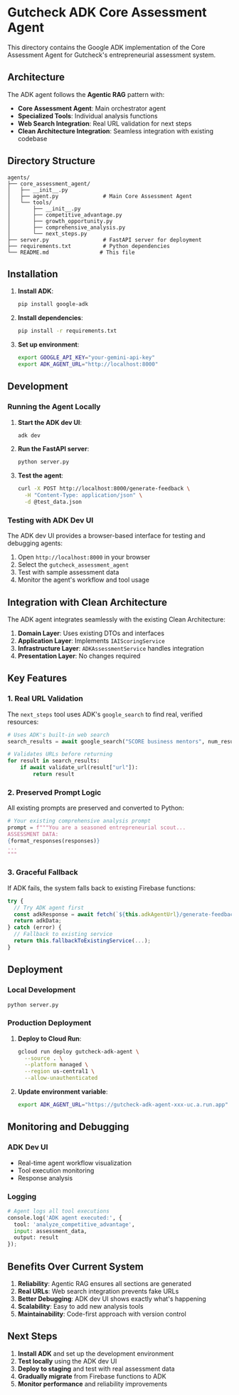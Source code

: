 # Gutcheck ADK Core Assessment Agent

This directory contains the Google ADK implementation of the Core Assessment Agent for Gutcheck's entrepreneurial assessment system.

## Architecture

The ADK agent follows the **Agentic RAG** pattern with:

- **Core Assessment Agent**: Main orchestrator agent
- **Specialized Tools**: Individual analysis functions
- **Web Search Integration**: Real URL validation for next steps
- **Clean Architecture Integration**: Seamless integration with existing codebase

## Directory Structure

```
agents/
├── core_assessment_agent/
│   ├── __init__.py
│   ├── agent.py              # Main Core Assessment Agent
│   └── tools/
│       ├── __init__.py
│       ├── competitive_advantage.py
│       ├── growth_opportunity.py
│       ├── comprehensive_analysis.py
│       └── next_steps.py
├── server.py                 # FastAPI server for deployment
├── requirements.txt          # Python dependencies
└── README.md                # This file
```

## Installation

1. **Install ADK**:
   ```bash
   pip install google-adk
   ```

2. **Install dependencies**:
   ```bash
   pip install -r requirements.txt
   ```

3. **Set up environment**:
   ```bash
   export GOOGLE_API_KEY="your-gemini-api-key"
   export ADK_AGENT_URL="http://localhost:8000"
   ```

## Development

### Running the Agent Locally

1. **Start the ADK dev UI**:
   ```bash
   adk dev
   ```

2. **Run the FastAPI server**:
   ```bash
   python server.py
   ```

3. **Test the agent**:
   ```bash
   curl -X POST http://localhost:8000/generate-feedback \
     -H "Content-Type: application/json" \
     -d @test_data.json
   ```

### Testing with ADK Dev UI

The ADK dev UI provides a browser-based interface for testing and debugging agents:

1. Open `http://localhost:8000` in your browser
2. Select the `gutcheck_assessment_agent`
3. Test with sample assessment data
4. Monitor the agent's workflow and tool usage

## Integration with Clean Architecture

The ADK agent integrates seamlessly with the existing Clean Architecture:

1. **Domain Layer**: Uses existing DTOs and interfaces
2. **Application Layer**: Implements `IAIScoringService`
3. **Infrastructure Layer**: `ADKAssessmentService` handles integration
4. **Presentation Layer**: No changes required

## Key Features

### 1. Real URL Validation
The `next_steps` tool uses ADK's `google_search` to find real, verified resources:

```python
# Uses ADK's built-in web search
search_results = await google_search("SCORE business mentors", num_results=5)

# Validates URLs before returning
for result in search_results:
    if await validate_url(result["url"]):
        return result
```

### 2. Preserved Prompt Logic
All existing prompts are preserved and converted to Python:

```python
# Your existing comprehensive analysis prompt
prompt = f"""You are a seasoned entrepreneurial scout...
ASSESSMENT DATA:
{format_responses(responses)}
...
"""
```

### 3. Graceful Fallback
If ADK fails, the system falls back to existing Firebase functions:

```typescript
try {
  // Try ADK agent first
  const adkResponse = await fetch(`${this.adkAgentUrl}/generate-feedback`, ...);
  return adkData;
} catch (error) {
  // Fallback to existing service
  return this.fallbackToExistingService(...);
}
```

## Deployment

### Local Development
```bash
python server.py
```

### Production Deployment
1. **Deploy to Cloud Run**:
   ```bash
   gcloud run deploy gutcheck-adk-agent \
     --source . \
     --platform managed \
     --region us-central1 \
     --allow-unauthenticated
   ```

2. **Update environment variable**:
   ```bash
   export ADK_AGENT_URL="https://gutcheck-adk-agent-xxx-uc.a.run.app"
   ```

## Monitoring and Debugging

### ADK Dev UI
- Real-time agent workflow visualization
- Tool execution monitoring
- Response analysis

### Logging
```python
# Agent logs all tool executions
console.log('ADK agent executed:', {
  tool: 'analyze_competitive_advantage',
  input: assessment_data,
  output: result
});
```

## Benefits Over Current System

1. **Reliability**: Agentic RAG ensures all sections are generated
2. **Real URLs**: Web search integration prevents fake URLs
3. **Better Debugging**: ADK dev UI shows exactly what's happening
4. **Scalability**: Easy to add new analysis tools
5. **Maintainability**: Code-first approach with version control

## Next Steps

1. **Install ADK** and set up the development environment
2. **Test locally** using the ADK dev UI
3. **Deploy to staging** and test with real assessment data
4. **Gradually migrate** from Firebase functions to ADK
5. **Monitor performance** and reliability improvements
